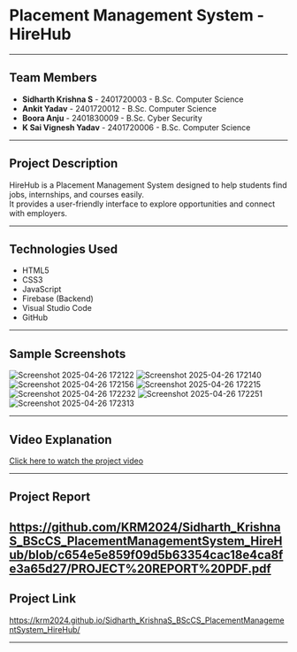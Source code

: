 # Placement Management System - HireHub

---

## Team Members
- **Sidharth Krishna S** - 2401720003 - B.Sc. Computer Science  
- **Ankit Yadav** - 2401720012 - B.Sc. Computer Science  
- **Boora Anju** - 2401830009 - B.Sc. Cyber Security  
- **K Sai Vignesh Yadav** - 2401720006 - B.Sc. Computer Science  
---

## Project Description
HireHub is a Placement Management System designed to help students find jobs, internships, and courses easily.  
It provides a user-friendly interface to explore opportunities and connect with employers.

---

## Technologies Used
- HTML5  
- CSS3  
- JavaScript  
- Firebase (Backend)
- Visual Studio Code
- GitHub
---

## Sample Screenshots
![Screenshot 2025-04-26 172122](https://github.com/user-attachments/assets/180a5ba4-df63-4eb7-99be-00faf8221e09)
![Screenshot 2025-04-26 172140](https://github.com/user-attachments/assets/b24d473f-c95a-4ad6-8f88-8d476439e323)
![Screenshot 2025-04-26 172156](https://github.com/user-attachments/assets/0eafcb0d-1788-4973-b92b-449288095c94)
![Screenshot 2025-04-26 172215](https://github.com/user-attachments/assets/9e74f3ea-40cf-4a1e-afe6-6b3039f9db23)
![Screenshot 2025-04-26 172232](https://github.com/user-attachments/assets/7adf6b2e-616a-41cb-8c84-d72f727dfbdd)
![Screenshot 2025-04-26 172251](https://github.com/user-attachments/assets/91579942-29ff-4cf4-948a-e3a295a705ea)
![Screenshot 2025-04-26 172313](https://github.com/user-attachments/assets/d1a2407b-f222-4163-9ad1-3e26fcae95fd)

---

## Video Explanation
[Click here to watch the project video](YOUR_VIDEO_LINK)

---

## Project Report
https://github.com/KRM2024/Sidharth_KrishnaS_BScCS_PlacementManagementSystem_HireHub/blob/c654e5e859f09d5b63354cac18e4ca8fe3a65d27/PROJECT%20REPORT%20PDF.pdf
---

## Project Link
https://krm2024.github.io/Sidharth_KrishnaS_BScCS_PlacementManagementSystem_HireHub/

---
